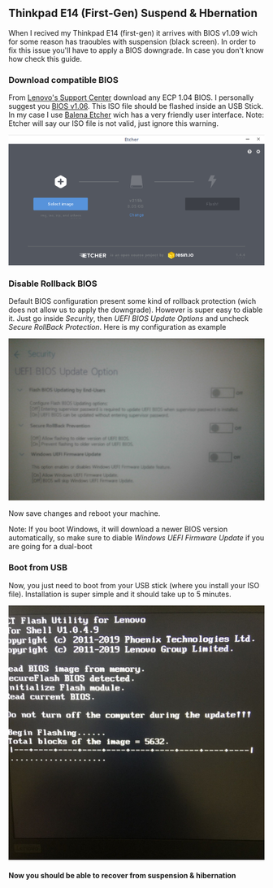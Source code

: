 ## Thinkpad E14 (First-Gen) Suspend & Hbernation

When I recived my Thinkpad E14 (first-gen) it arrives with BIOS v1.09 wich for some reason has traoubles with suspension (black screen). In order to fix this issue you'll have to apply a BIOS downgrade. In case you don't know how check this guide.

### Download compatible BIOS

From [Lenovo's Support Center](https://pcsupport.lenovo.com/us/en/products/laptops-and-netbooks/thinkpad-edge-laptops/thinkpad-e14-type-20ra-20rb/downloads/DS541516) download any ECP 1.04 BIOS. I personally suggest you [BIOS v1.06](https://download.lenovo.com/pccbbs/mobiles/r16uj03wd.iso). This ISO file should be flashed inside an USB Stick. In my case I use [Balena Etcher](https://www.balena.io/etcher/) wich has a very friendly user interface. Note: Etcher will say our ISO file is not valid, just ignore this warning.

![](./etcher.png?raw=true)

### Disable Rollback BIOS

Default BIOS configuration present some kind of rollback protection (wich does not allow us to apply the downgrade). However is super easy to diable it. Just go inside *Security*, then *UEFI BIOS Update Options* and uncheck *Secure RollBack Protection*. Here is my configuration as example

![](./bios-settings.jpg?raw=true)

Now save changes and reboot your machine.

Note: If you boot Windows, it will download a newer BIOS version automatically, so make sure to diable *Windows UEFI Firmware Update* if you are going for a dual-boot

### Boot from USB

Now, you just need to boot from your USB stick (where you install your ISO file). Installation is super simple and it should take up to 5 minutes.

![](./bios-update.jpg?raw=true)

#### Now you should be able to recover from suspension & hibernation
